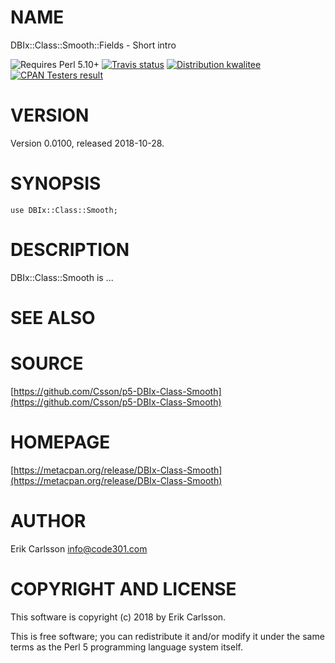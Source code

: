 # NAME

DBIx::Class::Smooth::Fields - Short intro

<div>
    <p>
    <img src="https://img.shields.io/badge/perl-5.10+-blue.svg" alt="Requires Perl 5.10+" />
    <a href="https://travis-ci.org/Csson/p5-DBIx-Class-Smooth"><img src="https://api.travis-ci.org/Csson/p5-DBIx-Class-Smooth.svg?branch=master" alt="Travis status" /></a>
    <a href="http://cpants.cpanauthors.org/release/CSSON/DBIx-Class-Smooth-0.0100"><img src="http://badgedepot.code301.com/badge/kwalitee/CSSON/DBIx-Class-Smooth/0.0100" alt="Distribution kwalitee" /></a>
    <a href="http://matrix.cpantesters.org/?dist=DBIx-Class-Smooth%200.0100"><img src="http://badgedepot.code301.com/badge/cpantesters/DBIx-Class-Smooth/0.0100" alt="CPAN Testers result" /></a>
    </p>
</div>

# VERSION

Version 0.0100, released 2018-10-28.

# SYNOPSIS

    use DBIx::Class::Smooth;

# DESCRIPTION

DBIx::Class::Smooth is ...

# SEE ALSO

# SOURCE

[https://github.com/Csson/p5-DBIx-Class-Smooth](https://github.com/Csson/p5-DBIx-Class-Smooth)

# HOMEPAGE

[https://metacpan.org/release/DBIx-Class-Smooth](https://metacpan.org/release/DBIx-Class-Smooth)

# AUTHOR

Erik Carlsson <info@code301.com>

# COPYRIGHT AND LICENSE

This software is copyright (c) 2018 by Erik Carlsson.

This is free software; you can redistribute it and/or modify it under
the same terms as the Perl 5 programming language system itself.
